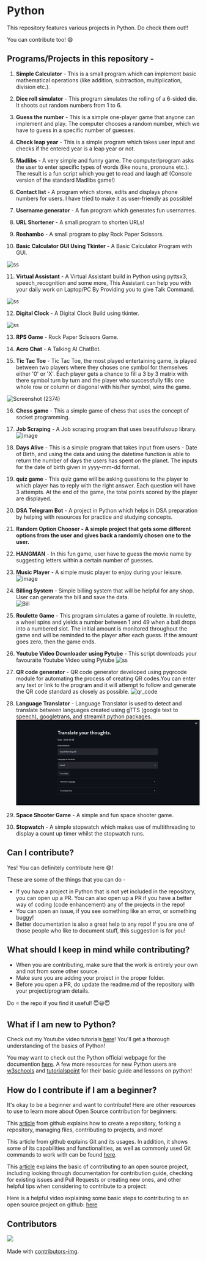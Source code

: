 # Python

This repository features various projects in Python. Do check them out!!

You can contribute too! :smile:

## Programs/Projects in this repository -

1. **Simple Calculator** - This is a small program which can implement basic mathematical operations (like addition, subtraction, multiplication, division etc.).

2. **Dice roll simulator** - This program simulates the rolling of a 6-sided die. It shoots out random numbers from 1 to 6.

3. **Guess the number** - This is a simple one-player game that anyone can implement and play. The computer chooses a random number, which we have to guess in a specific number of guesses.

4. **Check leap year** - This is a simple program which takes user input and checks if the entered year is a leap year or not.

5. **Madlibs** - A very simple and funny game. The computer/program asks the user to enter specific types of words (like nouns, pronouns etc.). The result is a fun script which you get to read and laugh at! (Console version of the standard Madlibs game!)

6. **Contact list** - A program which stores, edits and displays phone numbers for users. I have tried to make it as user-friendly as possible!

7. **Username generator** - A fun program which generates fun usernames.

8. **URL Shortener** - A small program to shorten URLs!

9. **Roshambo** - A small program to play Rock Paper Scissors.

10. **Basic Calculator GUI Using Tkinter** - A Basic Calculator Program with GUI.

![ss](https://github.com/sachinl0har/Python/blob/main/Projects/tkinter_calc.PNG?raw=true)

11. **Virtual Assistant** - A Virtual Assistant build in Python using pyttsx3, speech_recognition and some more, This Assistant can help you with your daily work on Laptop/PC By Providing you to give Talk Command.

![ss](https://github.com/sachinl0har/Python/blob/main/Projects/alphaAi.PNG?raw=true)

12. **Digital Clock** - A Digital Clock Build using tkinter.

![ss](https://github.com/sachinl0har/Python/blob/main/Projects/tkinter_digital_clock.PNG?raw=true)

13. **RPS Game** - Rock Paper Scissors Game.

14. **Acro Chat** - A Talking AI ChatBot.

15. **Tic Tac Toe** - Tic Tac Toe, the most played entertaining game, is played between two players where they choses one symbol for themselves either '0' or 'X'. Each player gets a chance to fill a 3 by 3 matrix with there symbol turn by turn and the player who successfully fills one whole row or column or diagonal with his/her symbol, wins the game.

![Screenshot (2374)](https://user-images.githubusercontent.com/34811605/135977054-54edee7e-f27b-4381-8fcc-d0e500d869b0.png)


16. **Chess game** - This a simple game of chess that uses the concept of socket programming.

17. **Job Scraping** - A Job scraping program that uses beautifulsoup library.
![image](https://user-images.githubusercontent.com/54464202/136100104-490ffa4e-1bfb-4b85-9d61-ac01f54ab5f5.png)

18. **Days Alive** - This is a simple program that takes input from users - Date of Birth, and using the data and using the datetime function is able to return the number of days the users has spent on the planet. The inputs for the date of birth given in yyyy-mm-dd format.

19. **quiz game** - This quiz game will be asking questions to the player to which player has to reply with the right answer. Each question will have 3 attempts. At the end of the game, the total points scored by the player are displayed.

20. **DSA Telegram Bot** - A project in Python which helps in DSA preparation by helping with resources for practice and studying concepts.

21. **Random Option Chooser - A simple project that gets some different options from the user and gives back a randomly chosen one to the user.**

22. **HANGMAN** - In this fun game, user have to guess the movie name by suggesting letters within a certain number of guesses.

23. **Music Player** - A simple music player to enjoy during your leisure. <br>
![image](https://github.com/nhimanshujain/Python/blob/main/Projects/Music%20Player/music_player.png)

24. **Billing System** - Simple billing system that will be helpful for any shop. User can generate the bill and save the data. <br>
![Bill](https://user-images.githubusercontent.com/72568715/138883560-17dd82b2-e55f-4b4f-b4f4-817d3d0c16ac.PNG)

25. **Roulette Game** - This program simulates a game of roulette. In roulette, a wheel spins and yields a number between 1 and 49 when a ball drops into a numbered slot. The initial amount is monitored throughout the game and will be reminded to the player after each guess. If the amount goes zero, then the game ends.

26. **Youtube Video Downloader using Pytube** - This script downloads your favouraite Youtube Video using Pytube
![ss](https://github.com/BAKCHODGUNDA/Python/blob/main/Projects/YoutubeVideoDownloader.png)

27. **QR code generator** - QR code generator developed using pyqrcode module for automating the process of creating QR codes.You can enter any text or link to the program and it will attempt to follow and generate the QR code standard as closely as possible.
![qr_code](https://user-images.githubusercontent.com/58761340/139771910-d3af4ee7-7d74-49a3-a1ed-70d6058d3d78.png)

28.  **Language Translator** - Language Translator is used to detect and translate between languages created using gTTS (google text to speech), googletrans, and streamlit python packages.
![translator](Projects/Language%20Translator/images/trans.png)

29.  **Space Shooter Game** -  A simple and fun space shooter game.

30. **Stopwatch** - A simple stopwatch which makes use of multithreading to display a count up timer whilst the stopwatch runs.


## Can I contribute?

Yes! You can definitely contribute here :smile:!

These are some of the things that you can do -

- If you have a project in Python that is not yet included in the repository, you can open up a PR. You can also open up a PR if you have a better way of coding (code enhancement) any of the projects in the repo!
- You can open an issue, if you see something like an error, or something buggy!
- Better documentation is also a great help to any repo! If you are one of those people who like to document stuff, this suggestion is for you!

## What should I keep in mind while contributing?

- When you are contributing, make sure that the work is entirely your own and not from some other source.
- Make sure you are adding your project in the proper folder.
- Before you open a PR, do update the readme.md of the repository with your project/program details.

Do :star: the repo if you find it useful! 😇😃😇


## What if I am new to Python?
Check out my Youtube video tutorials [here](https://www.youtube.com/channel/UCUCbyP0evXOnZ4vxFEnVn9w)!
You'll get a thorough understanding of the basics of Python!

You may want to check out the Python official webpage for the documention [here](https://docs.python.org/3/tutorial/).
A few more resources for new Python users are [w3schools](https://www.w3schools.com/python/) and [tutorialspoint](https://www.tutorialspoint.com/python/index.htm) for their basic guide and lessons on python!

## How do I contribute if I am a beginner?
It's okay to be a beginner and want to contribute! Here are other resources to use to learn more about Open Source contribution for beginners:

This [article](https://docs.github.com/en/get-started/quickstart/set-up-git) from github explains how to create a repository, forking a repository, managing files, contributing to projects, and more!

This article from github explains Git and its usages. In addition, it shows some of its capabilities and functionalities, as well as commonly used Git commands to work with can be found [here](https://education.github.com/git-cheat-sheet-education.pdf).

This [article](https://css-tricks.com/how-to-contribute-to-an-open-source-project/#article-header-id-8) explains the basic of contributing to an open source project, including looking through documentation for contribution guide, checking for existing issues and Pull Requests or creating new ones, and other helpful tips when considering to contribute to a project:

Here is a helpful video explaining some basic steps to contributing to an open source project on github: [here](https://www.youtube.com/watch?v=c6b6B9oN4Vg)

## Contributors
<a href="https://github.com/PrajaktaSathe/Python/graphs/contributors">
  <img src="https://contrib.rocks/image?repo=PrajaktaSathe/Python" />
</a>

 Made with [contributors-img](https://contrib.rocks).
